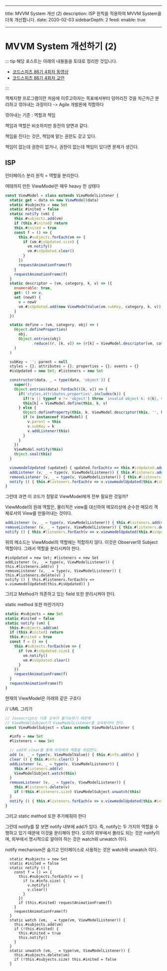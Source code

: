 
---

title: MVVM System 개선 (2)
description: ISP 원칙을 적용하여 MVVM System을 더욱 개선합니다.
date: 2020-02-03
sidebarDepth: 2
feed:
  enable: true

---

# MVVM System 개선하기 (2)

::: tip 해당 포스트는 아래의 내용들을 토대로 정리한 것입니다.

- [코드스피츠 86기 4회차 동영상](https://www.youtube.com/watch?v=r4vOF7WpxgM&t=868s)
- [코드스피츠 86기 4회차 교안](https://www.youtube.com/redirect?event=video_description&redir_token=XLwW9xXpx7jguNfQtusWz-xpQG18MTU4MDc3MTMzNEAxNTgwNjg0OTM0&q=https%3A%2F%2F1drv.ms%2Fb%2Fs%21As25AGJ08guuhLNW7fuz3TgPMCZSkA&v=r4vOF7WpxgM)

:::

객체지향 프로그램이란 처음에 이루고하자는 목표에서부터 덩어리진 것을 차근차근 분리하고 깎아내는 과정이다 -> Agile 개발론에 적합하다

깎아내는 기준 : 역할과 책임

책임과 역할은 비슷하지만 동전의 양면과 같다.

책임을 진다는 것은, 책임에 맡는 권한도 갖고 있다.

책임이 없는데 권한이 없거나, 권한이 없는데 책임이 있다면 문제가 생긴다.


## ISP

인터페이스 분리 원칙 = 역할을 분리한다.

여태까지 만든 ViewModel은 매우 heavy 한 상태다

```js
const ViewModel = class extends ViewModelListener {
  static get = data => new ViewModel(data)
  static #subjects = new Set
  static #inited = false
  static notify (vm) {
    this.#subjects.add(vm)
    if (this.#inited) return
    this.#inited = true
    const f = () => {
      this.#subjects.forEach(vm => {
        if (vm.#isUpdated.size) {
          vm.notify()
          vm.#isUpdated.clear()
        }
      })
      requestAnimationFrame(f)
    }
    requestAnimationFrame(f)
  }
  static descriptor = (vm, category, k, v) => ({
    enumerable: true,
    get: () => v,
    set (newV) {
      v = newV
      vm.#isUpdated.add(new ViewModelValue(vm.subKey, category, k, v))
    }
  })

  static define = (vm, category, obj) => (
    Object.defineProperties(
      obj,
      Object.entries(obj)
            .reduce((r, [k, v]) => (r[k] = ViewModel.descriptor(vm, category, k, v), r), {})
    )
  )

  subKey = ''; parent = null
  styles = {}; attributes = {}; properties = {}; events = {}
  #isUpdated = new Set; #listeners = new Set

  constructor(data, _ = type(data, 'object')) {
    super();
    Object.entries(data).forEach(([k, v]) => {
      if('styles,attributes,properties'.includes(k)) {
        if(!v || typeof v != 'object') throw `invalid object k: ${k}, v:${v}`
        this[k] = ViewModel.define(this, k, v)
      } else {
        Object.defineProperty(this, k, ViewModel.descriptor(this, '', k, v))
        if (v instanceof ViewModel) {
          v.parent = this
          v.subKey = k
          v.addListener(this)
        }
      }
    })
    ViewModel.notify(this)
    Object.seal(this)
  }

  viewmodelUpdated (updated) { updated.forEach(v => this.#isUpdated.add(v)) }
  addListener (v, _ = type(v, ViewModelListener)) { this.#listeners.add(v) }
  removeListener (v, _ = type(v, ViewModelListener)) { this.#listeners.delete(v) }
  notify () { this.#listeners.forEach(v => v.viewmodelUpdated(this.#isUpdated)) }
}
```

그런데 과연 이 코드가 정말로 ViewModel에게 전부 필요한 것일까?

ViewModel의 원래 역할은, 물리적은 view를 대신하여 메모리상에 순수한 메모리 객체로서의 View를 만들어내는 것이다. 

```js
addListener (v, _ = type(v, ViewModelListener)) { this.#listeners.add(v) }
removeListener (v, _ = type(v, ViewModelListener)) { this.#listeners.delete(v) }
notify () { this.#listeners.forEach(v => v.viewmodelUpdated(this.#isUpdated)) }
```

위의 메소드는 ViewModel의 역할에는 적합하지 않다. 이것은 Observer의 Subject 역할이다. 그래서 역할을 분리시켜야 한다.

```js{1}
#isUpdated = new Set; #listeners = new Set
addListener (v, _ = type(v, ViewModelListener)) { this.#listeners.add(v) }
removeListener (v, _ = type(v, ViewModelListener)) { this.#listeners.delete(v) }
notify () { this.#listeners.forEach(v => v.viewmodelUpdated(this.#isUpdated)) }
```

그리고 Method가 의존하고 있는 field 또한 분리시켜야 한다.

static method 또한 마찬가지다

```js
static #subjects = new Set
static #inited = false
static notify (vm) {
  this.#subjects.add(vm)
  if (this.#inited) return
  this.#inited = true
  const f = () => {
    this.#subjects.forEach(vm => {
      if (vm.#isUpdated.size) {
        vm.notify()
        vm.#isUpdated.clear()
      }
    })
    requestAnimationFrame(f)
  }
  requestAnimationFrame(f)
}
```

현재의 ViewModel은 아래와 같은 구조다

// UML 그리기

```js
// Javascript는 다중 상속이 불가능하기 때문에
// ViewModelSubject가 ViewModelListener를 상속받아야 한다.
const ViewModelSubject = class extends ViewModelListener {

  #info = new Set
  #listeners = new Set

  // add와 clear를 통해 부모에게 역할을 위임한다.
  add (v, _ = type(v, ViewModelValue)) { this.#info.add(v) }
  clear () { this.#info.clear() }
  addListener (v, _ = type(v, ViewModelListener)) {
    this.#listeners.add(v)
    ViewModelSubject.watch(this)
  }
  removeListener (v, _ = type(v, ViewModelListener)) {
    this.#listeners.delete(v)
    if (!this.#listeners.size) ViewModelSubject.unwatch(this)
  }
  notify () { this.#listeners.forEach(v => v.viewmodelUpdated(this.#info)) }
}
```

그리고 static method 또한 추가해줘야 한다

그런데 notify를 잘 보면 notify 내부에 add가 있다.
즉, notify는 두 가지의 역할을 수행하고 있기 때문에 이것을 분리해야 한다.
오히려 외부에서 몰라도 되는 것은 notify이며, 외부에서 명시적으로 알아야 하는 것은 watch와 unwatch 이다.

notify mechanism은 숨기고 인터페이스로 사용하는 것은 watch와 unwatch 이다.

```js{15,18}
  static #subjects = new Set
  static #inited = false
  static notify () {
    const f = () => {
      this.#subjects.forEach(v => {
        if (v.#info.size) {
          v.notify()
          v.clear()
        }
      })
      if (this.#inited) requestAnimationFrame(f)
    }
    requestAnimationFrame(f)
  }
  static watch (vm, _ = type(vm, ViewModelListener)) {
    this.#subjects.add(vm)
    if (!this.#inited) {
      this.#inited = true
      this.notify()
    }
  }
  static unwatch (vm, _ = type(vm, ViewModelListener)) {
    this.#subjects.delete(vm)
    if (!this.#subjects.size) this.#inited = false
  }
```

